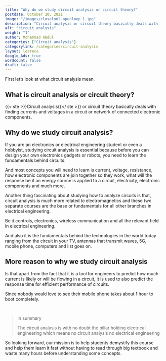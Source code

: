 ```yaml
---
title: "Why do we study circuit analysis or circuit theory?"
postdate: October 20, 2021
image: "/images/closelool-openloop_1.jpg"
description: "Circuit analysis or circuit theory basically deals with finding currents and voltages in a circuit or network of connected electronic components."
alt: "circuit analysis"
weight: "1"
author: Mohammad Abdul
categories: ["Circuit analysis"]
categorylink: /categories/circuit-analysis
layout: learnca
Google_Ads: true
wordcount: false
draft: false
---
```


First let’s look at what circuit analysis mean.

## What is circuit analysis or circuit theory?

{{< ste >}}Circuit analysis{{</ ste >}} or circuit theory basically deals with finding currents and voltages in a circuit or network of connected electronic components.

## Why do we study circuit analysis?

If you are an electronics or electrical engineering student or even a hobbyist, studying circuit analysis is essential because before you can design your own electronics gadgets or robots, you need to learn the fundamentals behind circuits.

And most concepts you will need to learn is current, voltage, resistance, how electronic components are join together so they work, what will the response be if an energy source is applied to a circuit, electricity, electronic components and much more.

Another thing fascinating about studying how to analyze circuits is that, circuit analysis is much more related to electromagnetics and these two separate courses are the base or fundamentals for all other branches in electrical engineering.

Be it controls, electronics, wireless communication and all the relevant field in electrical engineering.

And also it is the fundamentals behind the technologies in the world today ranging from the circuit in your TV, antennas that transmit waves, 5G, mobile phone, computers and list goes on.

## More reason to why we study circuit analysis

Is that apart from the fact that it is a tool for engineers to predict how much current is likely or will be flowing in a circuit, it is used to also predict the response time for efficient performance of circuits.

Since nobody would love to see their mobile phone takes about 1 hour to boot completely.

<br>

<blockquote class="blockquote">
<p class="little-nugget">In summary</p>
<p class="quote-text">
The circuit analysis is with no doubt the pillar holding electrical engineering which means no circuit analysis no electrical engineering
</blockquote>

So looking forward, our mission is to help students demystify this course and help them learn it fast without having to read through big textbook and waste many hours before understanding some concepts.
